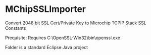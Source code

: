 MChipSSLImporter
================

Convert 2048 bit SSL Cert/Private Key to Microchip TCPIP Stack SSL Constants

Prequisite:  Requires C:\OpenSSL-Win32\bin\openssl.exe

Folder is a standard Eclipse Java project
